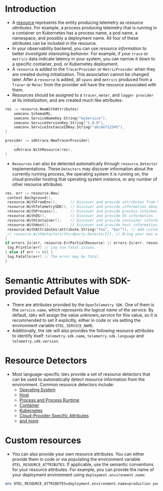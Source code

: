 # Introduction

- A [resource](https://opentelemetry.io/docs/specs/otel/resource/sdk/) represents the entity producing telemetry as *resource attributes*. For example, a process producing telemetry that is running in a container on Kubernetes has a process name, a pod name, a namespace, and possibly a deployment name. All four of these attributes can be included in the resource.
- In your observability backend, you can use *resource information* to better *investigate interesting behavior*. For example, if your `trace` or `metrics` data indicate latency in your system, you can narrow it down to a specific container, pod, or Kubernetes deployment.
- A `resource` is added to the `TracerProvider` or `MetricProvider` when they are created during initialization. This association cannot be changed later. After a `resource` is added, all `spans` and `metrics` produced from a `Tracer` or `Meter` from the provider will have the resource associated with them.
- Resources should be assigned to a `tracer`, `meter`, and `logger provider` at its *initialization*, and are created much like attributes:

```go
res := resource.NewWithAttributes(
    semconv.SchemaURL,
    semconv.ServiceNameKey.String("myService"),
    semconv.ServiceVersionKey.String("1.0.0"),
    semconv.ServiceInstanceIDKey.String("abcdef12345"),
)

provider := sdktrace.NewTracerProvider(
    ...
    sdktrace.WithResource(res),
)
```

- `Resources` can also be detected automatically through `resource.Detector` implementations. These `Detectors` may discover information about the currently running process, the operating system it is running on, the cloud provider hosting that operating system instance, or any number of other resource attributes.

```go
res, err := resource.New(
 context.Background(),
 resource.WithFromEnv(),      // Discover and provide attributes from OTEL_RESOURCE_ATTRIBUTES and OTEL_SERVICE_NAME environment variables.
 resource.WithTelemetrySDK(), // Discover and provide information about the OpenTelemetry SDK used.
 resource.WithProcess(),      // Discover and provide process information.
 resource.WithOS(),           // Discover and provide OS information.
 resource.WithContainer(),    // Discover and provide container information.
 resource.WithHost(),         // Discover and provide host information.
 resource.WithAttributes(attribute.String("foo", "bar")), // Add custom resource attributes.
 // resource.WithDetectors(thirdparty.Detector{}), // Bring your own external Detector implementation.
)
if errors.Is(err, resource.ErrPartialResource) || errors.Is(err, resource.ErrSchemaURLConflict) {
 log.Println(err) // Log non-fatal issues.
} else if err != nil {
 log.Fatalln(err) // The error may be fatal.
}
```

# Semantic Attributes with SDK-provided Default Value

- There are attributes provided by the `OpenTelemetry SDK`. One of them is the `service.name`, which *represents the logical name* of the service. By default, `SDKs` will assign the value *unknown_service* for this value, so it is recommended to set it explicitly, either in code or via setting the environment variable `OTEL_SERVICE_NAME`.
- Additionally, the `SDK` will also provides the following resource attributes to identify itself: `telemetry.sdk.name`, `telemetry.sdk.language` and `telemetry.sdk.version`.

# Resource Detectors

- Most language-specific `SDKs` provide a set of resource detectors that can be used to automatically detect resource information from the environment. Common resource detectors include:
  - [Operating System](https://opentelemetry.io/docs/specs/semconv/resource/os/)
  - [Host](https://opentelemetry.io/docs/specs/semconv/resource/host/)
  - [Process and Process Runtime](https://opentelemetry.io/docs/specs/semconv/resource/process/)
  - [Container](https://opentelemetry.io/docs/specs/semconv/resource/container/)
  - [Kubernetes](https://opentelemetry.io/docs/specs/semconv/resource/k8s/)
  - [Cloud-Provider-Specific Attributes](https://opentelemetry.io/docs/specs/semconv/resource/#cloud-provider-specific-attributes)
  - [and more](https://opentelemetry.io/docs/specs/semconv/resource/)

# Custom resources

- You can also provide your own resource attributes. You can either provide them in code or via populating the environment variable `OTEL_RESOURCE_ATTRIBUTES`. If applicable, use the semantic conventions for your resource attributes. For example, you can provide the name of your deployment environment using `deployment.environment.name`:

```bash
env OTEL_RESOURCE_ATTRIBUTES=deployment.environment.name=production yourApp
```
